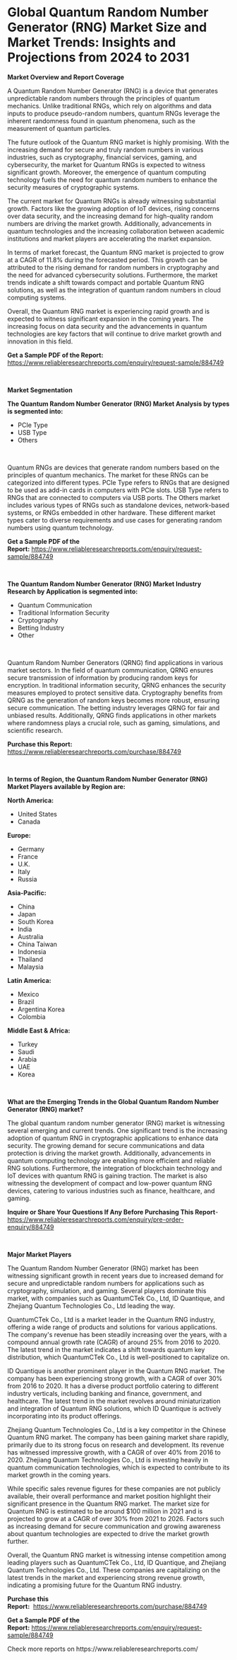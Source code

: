 <p><h1>Global Quantum Random Number Generator (RNG) Market Size and Market Trends: Insights and Projections from 2024 to 2031</h1></p><p><strong>Market Overview and Report Coverage</strong></p>
<p><p>A Quantum Random Number Generator (RNG) is a device that generates unpredictable random numbers through the principles of quantum mechanics. Unlike traditional RNGs, which rely on algorithms and data inputs to produce pseudo-random numbers, quantum RNGs leverage the inherent randomness found in quantum phenomena, such as the measurement of quantum particles.</p><p>The future outlook of the Quantum RNG market is highly promising. With the increasing demand for secure and truly random numbers in various industries, such as cryptography, financial services, gaming, and cybersecurity, the market for Quantum RNGs is expected to witness significant growth. Moreover, the emergence of quantum computing technology fuels the need for quantum random numbers to enhance the security measures of cryptographic systems.</p><p>The current market for Quantum RNGs is already witnessing substantial growth. Factors like the growing adoption of IoT devices, rising concerns over data security, and the increasing demand for high-quality random numbers are driving the market growth. Additionally, advancements in quantum technologies and the increasing collaboration between academic institutions and market players are accelerating the market expansion.</p><p>In terms of market forecast, the Quantum RNG market is projected to grow at a CAGR of 11.8% during the forecasted period. This growth can be attributed to the rising demand for random numbers in cryptography and the need for advanced cybersecurity solutions. Furthermore, the market trends indicate a shift towards compact and portable Quantum RNG solutions, as well as the integration of quantum random numbers in cloud computing systems.</p><p>Overall, the Quantum RNG market is experiencing rapid growth and is expected to witness significant expansion in the coming years. The increasing focus on data security and the advancements in quantum technologies are key factors that will continue to drive market growth and innovation in this field.</p></p>
<p><strong>Get a Sample PDF of the Report:</strong> <a href="https://www.reliableresearchreports.com/enquiry/request-sample/884749">https://www.reliableresearchreports.com/enquiry/request-sample/884749</a></p>
<p>&nbsp;</p>
<p><strong>Market Segmentation</strong></p>
<p><strong>The Quantum Random Number Generator (RNG) Market Analysis by types is segmented into:</strong></p>
<p><ul><li>PCIe Type</li><li>USB Type</li><li>Others</li></ul></p>
<p>&nbsp;</p>
<p><p>Quantum RNGs are devices that generate random numbers based on the principles of quantum mechanics. The market for these RNGs can be categorized into different types. PCIe Type refers to RNGs that are designed to be used as add-in cards in computers with PCIe slots. USB Type refers to RNGs that are connected to computers via USB ports. The Others market includes various types of RNGs such as standalone devices, network-based systems, or RNGs embedded in other hardware. These different market types cater to diverse requirements and use cases for generating random numbers using quantum technology.</p></p>
<p><strong>Get a Sample PDF of the Report:</strong>&nbsp;<a href="https://www.reliableresearchreports.com/enquiry/request-sample/884749">https://www.reliableresearchreports.com/enquiry/request-sample/884749</a></p>
<p>&nbsp;</p>
<p><strong>The Quantum Random Number Generator (RNG) Market Industry Research by Application is segmented into:</strong></p>
<p><ul><li>Quantum Communication</li><li>Traditional Information Security</li><li>Cryptography</li><li>Betting Industry</li><li>Other</li></ul></p>
<p>&nbsp;</p>
<p><p>Quantum Random Number Generators (QRNG) find applications in various market sectors. In the field of quantum communication, QRNG ensures secure transmission of information by producing random keys for encryption. In traditional information security, QRNG enhances the security measures employed to protect sensitive data. Cryptography benefits from QRNG as the generation of random keys becomes more robust, ensuring secure communication. The betting industry leverages QRNG for fair and unbiased results. Additionally, QRNG finds applications in other markets where randomness plays a crucial role, such as gaming, simulations, and scientific research.</p></p>
<p><strong>Purchase this Report:</strong>&nbsp; <a href="https://www.reliableresearchreports.com/purchase/884749">https://www.reliableresearchreports.com/purchase/884749</a></p>
<p>&nbsp;</p>
<p><strong>In terms of Region, the Quantum Random Number Generator (RNG) Market Players available by Region are:</strong></p>
<p>
    <p> <strong> North America: </strong>
        <ul>
            <li>United States</li>
            <li>Canada</li>
        </ul>
        </p> 
    <p> <strong> Europe: </strong>
        <ul>
            <li>Germany</li>
            <li>France</li>
            <li>U.K.</li>
            <li>Italy</li>
            <li>Russia</li>
        </ul>
        </p> 
    <p> <strong> Asia-Pacific: </strong>
        <ul>
            <li>China</li>
            <li>Japan</li>
            <li>South Korea</li>
            <li>India</li>
            <li>Australia</li>
            <li>China Taiwan</li>
            <li>Indonesia</li>
            <li>Thailand</li>
            <li>Malaysia</li>
        </ul>
        </p> 
    <p> <strong> Latin America: </strong>
        <ul>
            <li>Mexico</li>
            <li>Brazil</li>
            <li>Argentina Korea</li>
            <li>Colombia</li>
        </ul>
        </p> 
    <p> <strong> Middle East & Africa: </strong>
        <ul>
            <li>Turkey</li>
            <li>Saudi</li>
            <li>Arabia</li>
            <li>UAE</li>
            <li>Korea</li>
        </ul>
    </p>
    </p>
<p>&nbsp;</p>
<p><strong>What are the Emerging Trends in the Global Quantum Random Number Generator (RNG) market?</strong></p>
<p><p>The global quantum random number generator (RNG) market is witnessing several emerging and current trends. One significant trend is the increasing adoption of quantum RNG in cryptographic applications to enhance data security. The growing demand for secure communications and data protection is driving the market growth. Additionally, advancements in quantum computing technology are enabling more efficient and reliable RNG solutions. Furthermore, the integration of blockchain technology and IoT devices with quantum RNG is gaining traction. The market is also witnessing the development of compact and low-power quantum RNG devices, catering to various industries such as finance, healthcare, and gaming.</p></p>
<p><strong>Inquire or Share Your Questions If Any Before Purchasing This Report</strong>- <a href="https://www.reliableresearchreports.com/enquiry/pre-order-enquiry/884749">https://www.reliableresearchreports.com/enquiry/pre-order-enquiry/884749</a></p>
<p>&nbsp;</p>
<p><strong>Major Market Players</strong></p>
<p><p>The Quantum Random Number Generator (RNG) market has been witnessing significant growth in recent years due to increased demand for secure and unpredictable random numbers for applications such as cryptography, simulation, and gaming. Several players dominate this market, with companies such as QuantumCTek Co., Ltd, ID Quantique, and Zhejiang Quantum Technologies Co., Ltd leading the way.</p><p>QuantumCTek Co., Ltd is a market leader in the Quantum RNG industry, offering a wide range of products and solutions for various applications. The company's revenue has been steadily increasing over the years, with a compound annual growth rate (CAGR) of around 25% from 2016 to 2020. The latest trend in the market indicates a shift towards quantum key distribution, which QuantumCTek Co., Ltd is well-positioned to capitalize on.</p><p>ID Quantique is another prominent player in the Quantum RNG market. The company has been experiencing strong growth, with a CAGR of over 30% from 2016 to 2020. It has a diverse product portfolio catering to different industry verticals, including banking and finance, government, and healthcare. The latest trend in the market revolves around miniaturization and integration of Quantum RNG solutions, which ID Quantique is actively incorporating into its product offerings.</p><p>Zhejiang Quantum Technologies Co., Ltd is a key competitor in the Chinese Quantum RNG market. The company has been gaining market share rapidly, primarily due to its strong focus on research and development. Its revenue has witnessed impressive growth, with a CAGR of over 40% from 2016 to 2020. Zhejiang Quantum Technologies Co., Ltd is investing heavily in quantum communication technologies, which is expected to contribute to its market growth in the coming years.</p><p>While specific sales revenue figures for these companies are not publicly available, their overall performance and market position highlight their significant presence in the Quantum RNG market. The market size for Quantum RNG is estimated to be around $100 million in 2021 and is projected to grow at a CAGR of over 30% from 2021 to 2026. Factors such as increasing demand for secure communication and growing awareness about quantum technologies are expected to drive the market growth further.</p><p>Overall, the Quantum RNG market is witnessing intense competition among leading players such as QuantumCTek Co., Ltd, ID Quantique, and Zhejiang Quantum Technologies Co., Ltd. These companies are capitalizing on the latest trends in the market and experiencing strong revenue growth, indicating a promising future for the Quantum RNG industry.</p></p>
<p><strong>Purchase this Report:</strong>&nbsp;&nbsp;<a href="https://www.reliableresearchreports.com/purchase/884749">https://www.reliableresearchreports.com/purchase/884749</a></p>
<p></p>
<p><strong>Get a Sample PDF of the Report:</strong>&nbsp;<a href="https://www.reliableresearchreports.com/enquiry/request-sample/884749">https://www.reliableresearchreports.com/enquiry/request-sample/884749</a></p>
<p>Check more reports on https://www.reliableresearchreports.com/</p>